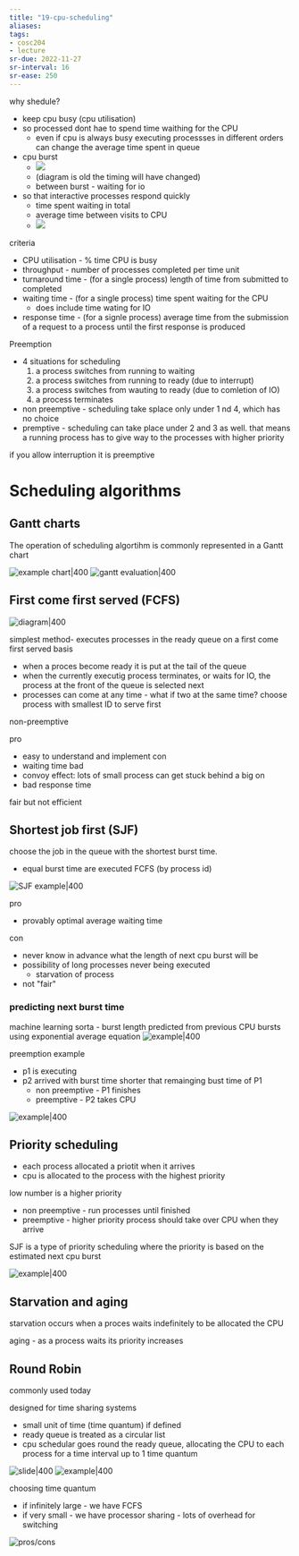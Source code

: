 ```yaml
---
title: "19-cpu-scheduling"
aliases: 
tags: 
- cosc204
- lecture
sr-due: 2022-11-27
sr-interval: 16
sr-ease: 250
---
```


why shedule?
- keep cpu busy (cpu utilisation)
- so processed dont hae to spend time waithing for the CPU
	- even if cpu is always busy executing processses in different orders can change the average time spent in queue
- cpu burst
	- ![](https://i.imgur.com/0eTDVVu.png)
	- (diagram is old the timing will have changed)
	- between burst - waiting for io
- so that interactive processes respond quickly
	- time spent waiting in total
	- average time between visits to CPU
	- ![](https://i.imgur.com/w9H7MZ7.png)

criteria
- CPU utilisation - % time CPU is busy
- throughput - number of processes completed per time unit
- turnaround time - (for a single process) length of time from submitted to completed
- waiting time - (for a single process) time spent waiting for the CPU
	- does include time wating for IO
- response time - (for a signle process) average time from the submission of a request to a process until the first response is produced

Preemption
- 4 situations for scheduling
	1. a process switches from running to waiting
	2. a process switches from running to ready (due to interrupt)
	3. a process switches from wauting to ready (due to comletion of IO)
	4. a process terminates
- non preemptive - scheduling take splace only under 1 nd 4, which has no choice
- premptive - scheduling can take place under 2 and 3 as well. that means a running process has to give way to the processes with higher priority

if you allow interruption it is preemptive

# Scheduling algorithms
## Gantt charts
The operation of  scheduling algortihm is commonly represented in a Gantt chart

![example chart|400](https://i.imgur.com/haqjMOW.png)
![gantt evaluation|400](https://i.imgur.com/iqtT90Q.png)

## First come first served (FCFS)
![diagram|400](https://i.imgur.com/yAd4LRl.png)

simplest method- executes processes in the ready queue on a first come first served basis

- when a proces become ready it is put at the tail of the queue
- when the currently executig process terminates, or waits for IO, the process at the front of the queue is selected next
- processes can come at any time - what if two at the same time? choose process with smallest ID to serve first

non-preemptive

pro
- easy to understand and implement
con
- waiting time bad
- convoy effect: lots of small process can get stuck behind a big on
- bad response time

fair but not efficient

## Shortest job first (SJF)
choose the job in the queue with the shortest burst time.

- equal burst time are executed FCFS (by process id)

![SJF example|400](https://i.imgur.com/nzwBwjc.png)

pro
- provably optimal average waiting time

con
- never know in advance what the length of next cpu burst will be
- possibility of long processes never being executed
	- starvation of process
- not "fair"

### predicting next burst time
machine learning sorta - burst length predicted from previous CPU bursts using exponential average equation
![example|400](https://i.imgur.com/pPydNXN.png)

preemption example
- p1 is executing
- p2 arrived with burst time shorter that remainging bust time of P1
	- non preemptive - P1 finishes
	- preemptive - P2 takes CPU

![example|400](https://i.imgur.com/oJbB3d4.png)

## Priority scheduling
- each process allocated a priotit when it arrives
- cpu is allocated to the process with the highest priority

low number is a higher priority

- non preemptive - run processes until finished
- preemptive - higher priority process should take over CPU when they arrive

SJF is a type of priority scheduling where the priority is based on the estimated next cpu burst

![example|400](https://i.imgur.com/lLhSjtY.png)


## Starvation and aging
starvation occurs when a proces waits indefinitely to be allocated the CPU

aging - as a process waits its priority increases

## Round Robin
commonly used today

designed for time sharing systems
- small unit of time (time quantum) if defined
- ready queue is treated as a circular list
- cpu schedular goes round the ready queue, allocating the CPU to each process for a time interval up to 1 time quantum

![slide|400](https://i.imgur.com/7swmOID.png)
![example|400](https://i.imgur.com/Crl3xOz.png)

choosing time quantum
- if infinitely large - we have FCFS
- if very small - we have processor sharing - lots of overhead for switching

![pros/cons](https://i.imgur.com/aDemb5s.png)

